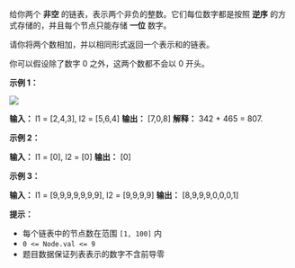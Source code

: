 给你两个 **非空** 的链表，表示两个非负的整数。它们每位数字都是按照 **逆序** 的方式存储的，并且每个节点只能存储 **一位** 数字。

请你将两个数相加，并以相同形式返回一个表示和的链表。

你可以假设除了数字 0 之外，这两个数都不会以 0 开头。

**示例 1：** 

![](https://assets.leetcode-cn.com/aliyun-lc-upload/uploads/2021/01/02/addtwonumber1.jpg)

**输入：** l1 = \[2,4,3\], l2 = \[5,6,4\]
**输出：** \[7,0,8\]
**解释：** 342 + 465 = 807.

**示例 2：** 

**输入：** l1 = \[0\], l2 = \[0\]
**输出：** \[0\]

**示例 3：** 

**输入：** l1 = \[9,9,9,9,9,9,9\], l2 = \[9,9,9,9\]
**输出：** \[8,9,9,9,0,0,0,1\]

**提示：** 

*   每个链表中的节点数在范围 `[1, 100]` 内
*   `0 <= Node.val <= 9`
*   题目数据保证列表表示的数字不含前导零